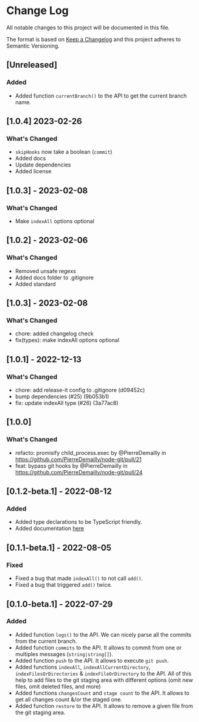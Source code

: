 # Change Log

All notable changes to this project will be documented in this file.

The format is based on [Keep a Changelog](http://keepachangelog.com/) and this project adheres to Semantic Versioning.

## [Unreleased]

### Added

- Added function `currentBranch()` to the API to get the current branch name.

## [1.0.4] 2023-02-26

### What's Changed

- `skipHooks` now take a boolean (`commit`)
- Added docs
- Update dependencies
- Added license

## [1.0.3] - 2023-02-08

### What's Changed

- Make `indexAll` options optional

## [1.0.2] - 2023-02-06

### What's Changed

- Removed unsafe regexs
- Added docs folder to .gitignore
- Added standard

## [1.0.3] - 2023-02-08 ##

### What's Changed

* chore: added changelog check
* fix(types): make indexAll options optional

## [1.0.1] - 2022-12-13

### What's Changed

* chore: add release-it config to .gitignore (d09452c)
* bump dependencies (#25) (9b053b1)
* fix: update indexAll type (#26) (3a77ac8)

## [1.0.0]

### What's Changed
* refacto: promisify child_process.exec by @PierreDemailly in https://github.com/PierreDemailly/node-git/pull/21
* feat: bypass git hooks by @PierreDemailly in https://github.com/PierreDemailly/node-git/pull/24

## [0.1.2-beta.1] - 2022-08-12

### Added

- Added type declarations to be TypeScript friendly.
- Added documentation [here](https://pierredemailly.github.io/node-git/modules.html)

## [0.1.1-beta.1] - 2022-08-05

### Fixed

- Fixed a bug that made `indexAll()` to not call `add()`.
- Fixed a bug that triggered `add()` twice.

## [0.1.0-beta.1] - 2022-07-29

### Added

- Added function `logs()` to the API. We can nicely parse all the commits from the current branch.
- Added function `commits` to the API. It allows to commit from one or multiples messages (`string|string[]`).
- Added function `push` to the API. It allows to execute `git push`.
- Added functions `indexAll`, `indexAllCurrentDirectory`, `indexFilesOrDirectories` & `indexFileOrDirectory` to the API. All of this help to add files to the git staging area with different options (omit new files, omit deleted files, and more)
- Added functions `changesCount` and `stage count` to the API. It allows to get all changes count &/or the staged one.
- Added function `restore` to the API. It allows to remove a given file from the git staging area.

